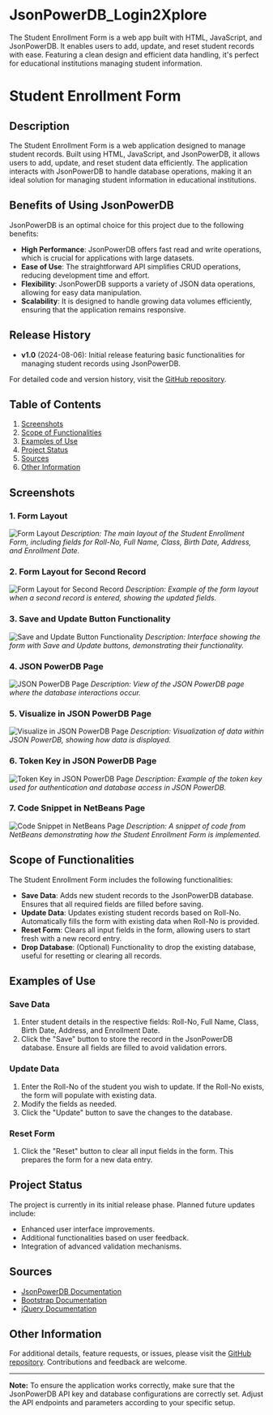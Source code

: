 # JsonPowerDB_Login2Xplore
The Student Enrollment Form is a web app built with HTML, JavaScript, and JsonPowerDB. It enables users to add, update, and reset student records with ease. Featuring a clean design and efficient data handling, it's perfect for educational institutions managing student information.

# Student Enrollment Form

## Description
The Student Enrollment Form is a web application designed to manage student records. Built using HTML, JavaScript, and JsonPowerDB, it allows users to add, update, and reset student data efficiently. The application interacts with JsonPowerDB to handle database operations, making it an ideal solution for managing student information in educational institutions.

## Benefits of Using JsonPowerDB
JsonPowerDB is an optimal choice for this project due to the following benefits:
- **High Performance**: JsonPowerDB offers fast read and write operations, which is crucial for applications with large datasets.
- **Ease of Use**: The straightforward API simplifies CRUD operations, reducing development time and effort.
- **Flexibility**: JsonPowerDB supports a variety of JSON data operations, allowing for easy data manipulation.
- **Scalability**: It is designed to handle growing data volumes efficiently, ensuring that the application remains responsive.

## Release History
- **v1.0** (2024-08-06): Initial release featuring basic functionalities for managing student records using JsonPowerDB.

For detailed code and version history, visit the [GitHub repository](https://github.com/verma094/JsonPOwerDB_Login2Xplore).

## Table of Contents
1. [Screenshots](#screenshots)
2. [Scope of Functionalities](#scope-of-functionalities)
3. [Examples of Use](#examples-of-use)
4. [Project Status](#project-status)
5. [Sources](#sources)
6. [Other Information](#other-information)

## Screenshots

### 1. Form Layout
![Form Layout](images/1.png)
*Description: The main layout of the Student Enrollment Form, including fields for Roll-No, Full Name, Class, Birth Date, Address, and Enrollment Date.*

### 2. Form Layout for Second Record
![Form Layout for Second Record](images/2.png)
*Description: Example of the form layout when a second record is entered, showing the updated fields.*

### 3. Save and Update Button Functionality
![Save and Update Button Functionality](images/3.png)
*Description: Interface showing the form with Save and Update buttons, demonstrating their functionality.*

### 4. JSON PowerDB Page
![JSON PowerDB Page](images/4.png)
*Description: View of the JSON PowerDB page where the database interactions occur.*

### 5. Visualize in JSON PowerDB Page
![Visualize in JSON PowerDB Page](images/5.png)
*Description: Visualization of data within JSON PowerDB, showing how data is displayed.*

### 6. Token Key in JSON PowerDB Page
![Token Key in JSON PowerDB Page](images/6.png)
*Description: Example of the token key used for authentication and database access in JSON PowerDB.*

### 7. Code Snippet in NetBeans Page
![Code Snippet in NetBeans Page](images/7.png)
*Description: A snippet of code from NetBeans demonstrating how the Student Enrollment Form is implemented.*

## Scope of Functionalities
The Student Enrollment Form includes the following functionalities:
- **Save Data**: Adds new student records to the JsonPowerDB database. Ensures that all required fields are filled before saving.
- **Update Data**: Updates existing student records based on Roll-No. Automatically fills the form with existing data when Roll-No is provided.
- **Reset Form**: Clears all input fields in the form, allowing users to start fresh with a new record entry.
- **Drop Database**: (Optional) Functionality to drop the existing database, useful for resetting or clearing all records.

## Examples of Use

### Save Data
1. Enter student details in the respective fields: Roll-No, Full Name, Class, Birth Date, Address, and Enrollment Date.
2. Click the "Save" button to store the record in the JsonPowerDB database. Ensure all fields are filled to avoid validation errors.

### Update Data
1. Enter the Roll-No of the student you wish to update. If the Roll-No exists, the form will populate with existing data.
2. Modify the fields as needed.
3. Click the "Update" button to save the changes to the database.

### Reset Form
1. Click the "Reset" button to clear all input fields in the form. This prepares the form for a new data entry.

## Project Status
The project is currently in its initial release phase. Planned future updates include:
- Enhanced user interface improvements.
- Additional functionalities based on user feedback.
- Integration of advanced validation mechanisms.

## Sources
- [JsonPowerDB Documentation](http://login2explore.com/jpdb/docs.html#jpdb-command-request)
- [Bootstrap Documentation](https://getbootstrap.com/docs/4.5/getting-started/introduction/)
- [jQuery Documentation](https://jquery.com/)

## Other Information
For additional details, feature requests, or issues, please visit the [GitHub repository](https://github.com/verma094/JsonPOwerDB_Login2Xplore/issues). Contributions and feedback are welcome.

---

**Note:** To ensure the application works correctly, make sure that the JsonPowerDB API key and database configurations are correctly set. Adjust the API endpoints and parameters according to your specific setup.
